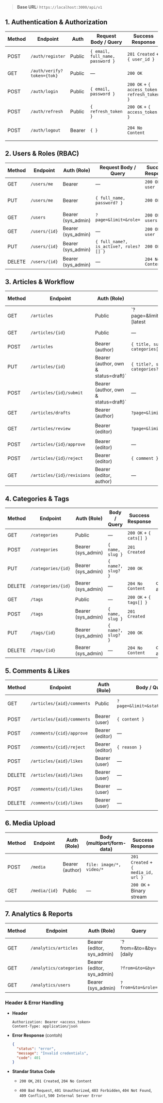 > **Base URL:** `https://localhost:3000/api/v1`

## 1. Authentication & Authorization

| Method | Endpoint                   | Auth   | Request Body / Query             | Success Response                             | Notes                    |
| ------ | -------------------------- | ------ | -------------------------------- | -------------------------------------------- | ------------------------ |
| POST   | `/auth/register`           | Public | `{ email, full_name, password }` | `201 Created` + `{ user_id }`                | kirim email verifikasi   |
| GET    | `/auth/verify?token={tok}` | Public | —                                | `200 OK`                                     | aktifkan akun            |
| POST   | `/auth/login`              | Public | `{ email, password }`            | `200 OK` + `{ access_token, refresh_token }` | JWT Bearer               |
| POST   | `/auth/refresh`            | Public | `{ refresh_token }`              | `200 OK` + `{ access_token }`                |                          |
| POST   | `/auth/logout`             | Bearer | `{ }`                            | `204 No Content`                             | invalidasi refresh token |

## 2. Users & Roles (RBAC)

| Method | Endpoint      | Auth (Role)        | Request Body / Query                   | Success Response         | Notes                         |
| ------ | ------------- | ------------------ | -------------------------------------- | ------------------------ | ----------------------------- |
| GET    | `/users/me`   | Bearer             | —                                      | `200 OK` + `{ user }`    | profil sendiri                |
| PUT    | `/users/me`   | Bearer             | `{ full_name, password? }`             | `200 OK`                 | update password/ nama         |
| GET    | `/users`      | Bearer (sys_admin) | `?page=&limit=&role=`                  | `200 OK` + `{ users[] }` | list semua user               |
| GET    | `/users/{id}` | Bearer (sys_admin) | —                                      | `200 OK` + `{ user }`    | detail user                   |
| PUT    | `/users/{id}` | Bearer (sys_admin) | `{ full_name?, is_active?, roles?[] }` | `200 OK`                 | aktif/non-aktif, ubah role    |
| DELETE | `/users/{id}` | Bearer (sys_admin) | —                                      | `204 No Content`         | soft-delete (is_active=false) |

## 3. Articles & Workflow

| Method | Endpoint                   | Auth (Role)                          | Body / Query                                                       | Success Response             | Notes                               |
| ------ | -------------------------- | ------------------------------------ | ------------------------------------------------------------------ | ---------------------------- | ----------------------------------- |
| GET    | `/articles`                | Public                               | `?page=&limit=&category=&tag=&search=&sort=[latest                 | popular]`                    | `200 OK` + `{ articles[] }`         |
| GET    | `/articles/{id}`           | Public                               | —                                                                  | `200 OK` + `{ article }`     | increment view, record in analytics |
| POST   | `/articles`                | Bearer (author)                      | `{ title, summary, content, media_ids?[], categories[] , tags[] }` | `201 Created` + `{ id }`     | status=draft                        |
| PUT    | `/articles/{id}`           | Bearer (author, own & status=draft)` | `{ title?, summary?, content?, media_ids?, categories?, tags? }`   | `200 OK`                     | ubah draft                          |
| POST   | `/articles/{id}/submit`    | Bearer (author, own & status=draft)` | —                                                                  | `200 OK`                     | status→in_review, set submitted_at  |
| GET    | `/articles/drafts`         | Bearer (author)                      | `?page=&limit=`                                                    | `200 OK` + `{ drafts[] }`    | draft & needs_revision              |
| GET    | `/articles/review`         | Bearer (editor)                      | `?page=&limit=`                                                    | `200 OK` + `{ in_review[] }` | antrean review                      |
| POST   | `/articles/{id}/approve`   | Bearer (editor)                      | —                                                                  | `200 OK`                     | status→published, published_at set  |
| POST   | `/articles/{id}/reject`    | Bearer (editor)                      | `{ comment }`                                                      | `200 OK`                     | status→rejected + simpan comment    |
| GET    | `/articles/{id}/revisions` | Bearer (editor, author)              | —                                                                  | `200 OK` + `{ revisions[] }` | history status change               |

## 4. Categories & Tags

| Method | Endpoint           | Auth (Role)        | Body / Query       | Success Response        | Notes                      |
| ------ | ------------------ | ------------------ | ------------------ | ----------------------- | -------------------------- |
| GET    | `/categories`      | Public             | —                  | `200 OK` + `{ cats[] }` |                            |
| POST   | `/categories`      | Bearer (sys_admin) | `{ name, slug }`   | `201 Created`           |                            |
| PUT    | `/categories/{id}` | Bearer (sys_admin) | `{ name?, slug? }` | `200 OK`                |                            |
| DELETE | `/categories/{id}` | Bearer (sys_admin) | —                  | `204 No Content`        | cascade article_categories |
| GET    | `/tags`            | Public             | —                  | `200 OK` + `{ tags[] }` |                            |
| POST   | `/tags`            | Bearer (sys_admin) | `{ name, slug }`   | `201 Created`           |                            |
| PUT    | `/tags/{id}`       | Bearer (sys_admin) | `{ name?, slug? }` | `200 OK`                |                            |
| DELETE | `/tags/{id}`       | Bearer (sys_admin) | —                  | `204 No Content`        | cascade article_tags       |

## 5. Comments & Likes

| Method | Endpoint                   | Auth (Role)     | Body / Query                    | Success Response            | Notes                   |
| ------ | -------------------------- | --------------- | ------------------------------- | --------------------------- | ----------------------- |
| GET    | `/articles/{aid}/comments` | Public          | `?page=&limit=&status=approved` | `200 OK` + `{ comments[] }` | nested replies included |
| POST   | `/articles/{aid}/comments` | Bearer (user)   | `{ content }`                   | `201 Created`               | status=pending          |
| POST   | `/comments/{cid}/approve`  | Bearer (editor) | —                               | `200 OK`                    | status→approved         |
| POST   | `/comments/{cid}/reject`   | Bearer (editor) | `{ reason }`                    | `200 OK`                    | status→rejected         |
| POST   | `/articles/{aid}/likes`    | Bearer (user)   | —                               | `201 Created`               | if exists 409 Conflict  |
| DELETE | `/articles/{aid}/likes`    | Bearer (user)   | —                               | `204 No Content`            | unlike                  |
| POST   | `/comments/{cid}/likes`    | Bearer (user)   | —                               | `201 Created`               |                         |
| DELETE | `/comments/{cid}/likes`    | Bearer (user)   | —                               | `204 No Content`            |                         |

## 6. Media Upload

| Method | Endpoint      | Auth (Role)     | Body (multipart/form-data) | Success Response                    | Notes                |
| ------ | ------------- | --------------- | -------------------------- | ----------------------------------- | -------------------- |
| POST   | `/media`      | Bearer (author) | `file: image/*, video/*`   | `201 Created` + `{ media_id, url }` | S3/local storage     |
| GET    | `/media/{id}` | Public          | —                          | `200 OK` + Binary stream            | serve via CDN if ada |

## 7. Analytics & Reports

| Method | Endpoint                | Auth (Role)                | Query                 | Success Response         | Notes                           |
| ------ | ----------------------- | -------------------------- | --------------------- | ------------------------ | ------------------------------- |
| GET    | `/analytics/articles`   | Bearer (editor, sys_admin) | `?from=&to=&by=[daily | weekly                   | monthly]&category=&author_id=`  |
| GET    | `/analytics/categories` | Bearer (editor, sys_admin) | `?from=&to=&by=`      | `200 OK` + `{ stats[] }` | per kategori                    |
| GET    | `/analytics/users`      | Bearer (sys_admin)         | `?from=&to=&role=`    | `200 OK` + `{ stats[] }` | new registrations, active users |

### **Header & Error Handling**

- **Header**

  ```http
  Authorization: Bearer <access_token>
  Content-Type: application/json
  ```

- **Error Response** (contoh)

  ```json
  {
    "status": "error",
    "message": "Invalid credentials",
    "code": 401
  }
  ```

- **Standar Status Code**

  - `200 OK`, `201 Created`, `204 No Content`

  - `400 Bad Request`, `401 Unauthorized`, `403 Forbidden`, `404 Not Found`, `409 Conflict`, `500 Internal Server Error`
